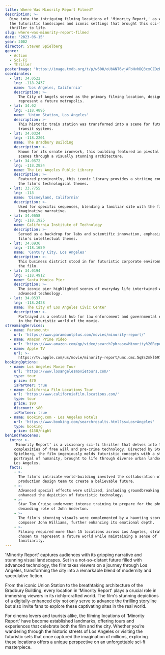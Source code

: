 ```yaml
---
title: Where Was Minority Report Filmed?
description: >-
  Dive into the intriguing filming locations of 'Minority Report,' as we explore
  the futuristic landscapes and iconic settings that brought this sci-fi
  thriller to life.
slug: where-was-minority-report-filmed
date: '2023-06-15'
year: 2002
director: Steven Spielberg
genre:
  - Action
  - Sci-Fi
  - Thriller
posterImage: 'https://image.tmdb.org/t/p/w500/oUbANT6vjAFbHvhDQ3cxCZOzPK1.jpg'
coordinates:
  - lat: 34.0522
    lng: -118.2437
    name: 'Los Angeles, California'
    description: >-
      The City of Angels served as the primary filming location, designed to
      represent a future metropolis.
  - lat: 34.02
    lng: -118.4895
    name: 'Union Station, Los Angeles'
    description: >-
      This historic train station was transformed into a scene for futuristic
      transit systems.
  - lat: 34.0324
    lng: -118.2201
    name: The Bradbury Building
    description: >-
      Known for its ornate ironwork, this building featured in pivotal chase
      scenes through a visually stunning architecture.
  - lat: 34.0572
    lng: -118.2824
    name: The Los Angeles Public Library
    description: >-
      Featured prominently, this iconic library provides a striking contrast to
      the film's technological themes.
  - lat: 33.7755
    lng: -118
    name: 'Disneyland, California'
    description: >-
      Used for specific sequences, blending a familiar site with the film's
      imaginative narrative.
  - lat: 34.0658
    lng: -118.1925
    name: California Institute of Technology
    description: >-
      Served as a backdrop for labs and scientific innovation, emphasizing the
      film's intellectual themes.
  - lat: 34.0936
    lng: -118.1659
    name: 'Century City, Los Angeles'
    description: >-
      This business district stood in for futuristic corporate environments in
      the film.
  - lat: 34.0194
    lng: -118.4912
    name: Santa Monica Pier
    description: >-
      The iconic pier highlighted scenes of everyday life intertwined with
      advanced technology.
  - lat: 34.0537
    lng: -118.2428
    name: The City of Los Angeles Civic Center
    description: >-
      Portrayed as a central hub for law enforcement and governmental operations
      in the futuristic world of the movie.
streamingServices:
  - name: Paramount+
    url: 'https://www.paramountplus.com/movies/minority-report/'
  - name: Amazon Prime Video
    url: 'https://www.amazon.com/gp/video/search?phrase=Minority%20Report'
  - name: Apple TV
    url: >-
      https://tv.apple.com/us/movie/minority-report/umc.cmc.5q8s2mkl697rumu4vhd28fqpy
bookingOptions:
  - name: Los Angeles Movie Tour
    url: 'https://www.losangelesmovietours.com/'
    type: tour
    price: $70
    isPartner: true
  - name: California Film Locations Tour
    url: 'https://www.californiafilm.locations.com/'
    type: tour
    price: $90
    discount: $80
    isPartner: true
  - name: Booking.com - Los Angeles Hotels
    url: 'https://www.booking.com/searchresults.html?ss=Los+Angeles'
    type: booking
    price: $150/night
behindTheScenes:
  intro: >-
    'Minority Report' is a visionary sci-fi thriller that delves into the
    complexities of free will and pre-crime technology. Directed by Steven
    Spielberg, the film ingeniously melds futuristic concepts with a stark
    portrayal of humanity, brought to life through diverse urban landscapes in
    Los Angeles.
  facts:
    - >-
      The film's intricate world-building involved the collaboration of the
      production design team to create a believable future.
    - >-
      Advanced special effects were utilized, including groundbreaking CGI that
      enhanced the depiction of futuristic technology.
    - >-
      Star Tom Cruise underwent intense training to prepare for the physically
      demanding role of John Anderton.
    - >-
      The film's stunning visuals were complemented by a haunting score from
      composer John Williams, further enhancing its emotional depth.
    - >-
      Filming required more than 15 locations across Los Angeles, strategically
      chosen to represent a future world while maintaining a sense of
      familiarity.
---
```


<MinorityReportGuide />

'Minority Report' captures audiences with its gripping narrative and stunning visual landscapes. Set in a not-so-distant future filled with advanced technology, the film takes viewers on a journey through Los Angeles, transforming the city into a remarkable blend of modernity and speculative fiction.

From the iconic Union Station to the breathtaking architecture of the Bradbury Building, every location in 'Minority Report' plays a crucial role in immersing viewers in its richly-crafted world. The film's stunning depictions of a digitally-enhanced city not only serve to advance the thrilling storyline but also invite fans to explore these captivating sites in the real world.

For cinema lovers and tourists alike, the filming locations of 'Minority Report' have become established landmarks, offering tours and experiences that celebrate both the film and the city. Whether you’re wandering through the historic streets of Los Angeles or visiting the futuristic sets that once captured the imagination of millions, exploring these locations offers a unique perspective on an unforgettable sci-fi masterpiece.

